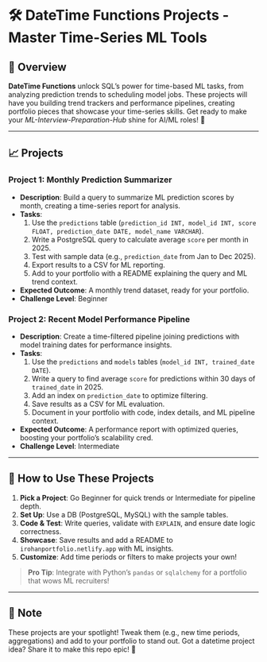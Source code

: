 # 🛠️ DateTime Functions Projects - Master Time-Series ML Tools

## 🌟 Overview

**DateTime Functions** unlock SQL’s power for time-based ML tasks, from analyzing prediction trends to scheduling model jobs. These projects will have you building trend trackers and performance pipelines, creating portfolio pieces that showcase your time-series skills. Get ready to make your *ML-Interview-Preparation-Hub* shine for AI/ML roles! 🚀

---

## 📈 Projects

### Project 1: Monthly Prediction Summarizer
- **Description**: Build a query to summarize ML prediction scores by month, creating a time-series report for analysis.
- **Tasks**:
  1. Use the `predictions` table (`prediction_id INT, model_id INT, score FLOAT, prediction_date DATE, model_name VARCHAR`).
  2. Write a PostgreSQL query to calculate average `score` per month in 2025.
  3. Test with sample data (e.g., `prediction_date` from Jan to Dec 2025).
  4. Export results to a CSV for ML reporting.
  5. Add to your portfolio with a README explaining the query and ML trend context.
- **Expected Outcome**: A monthly trend dataset, ready for your portfolio.
- **Challenge Level**: Beginner

### Project 2: Recent Model Performance Pipeline
- **Description**: Create a time-filtered pipeline joining predictions with model training dates for performance insights.
- **Tasks**:
  1. Use the `predictions` and `models` tables (`model_id INT, trained_date DATE`).
  2. Write a query to find average `score` for predictions within 30 days of `trained_date` in 2025.
  3. Add an index on `prediction_date` to optimize filtering.
  4. Save results as a CSV for ML evaluation.
  5. Document in your portfolio with code, index details, and ML pipeline context.
- **Expected Outcome**: A performance report with optimized queries, boosting your portfolio’s scalability cred.
- **Challenge Level**: Intermediate

---

## 🚀 How to Use These Projects

1. **Pick a Project**: Go Beginner for quick trends or Intermediate for pipeline depth.
2. **Set Up**: Use a DB (PostgreSQL, MySQL) with the sample tables.
3. **Code & Test**: Write queries, validate with `EXPLAIN`, and ensure date logic correctness.
4. **Showcase**: Save results and add a README to `irohanportfolio.netlify.app` with ML insights.
5. **Customize**: Add time periods or filters to make projects your own!

> **Pro Tip**: Integrate with Python’s `pandas` or `sqlalchemy` for a portfolio that wows ML recruiters!

---

## 📝 Note

These projects are your spotlight! Tweak them (e.g., new time periods, aggregations) and add to your portfolio to stand out. Got a datetime project idea? Share it to make this repo epic! 🌟